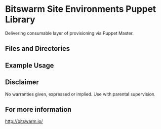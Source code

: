 # Bitswarm Site Environments Puppet Library

Delivering consumable layer of provisioning via Puppet Master.

## Files and Directories

## Example Usage

## Disclaimer

No warranties given, expressed or implied.  Use with parental supervision.

## For more information
http://bitswarm.io/

